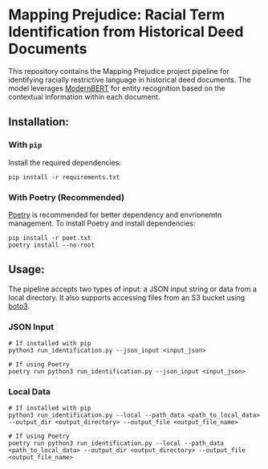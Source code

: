 # Mapping Prejudice: Racial Term Identification from Historical Deed Documents
This repository contains the Mapping Prejudice project pipeline for identifying racially restrictive language in historical deed documents. The model leverages [ModernBERT](https://huggingface.co/answerdotai/ModernBERT-base) for entity recognition based on the contextual information within each document.

## Installation:
### With `pip`
Install the required dependencies:
```
pip install -r requirements.txt
```

### With Poetry (Recommended)
[Poetry](https://python-poetry.org/) is recommended for better dependency and envrionemtn management. To install Poetry and install dependencies:
```
pip install -r poet.txt
poetry install --no-root
```

## Usage:
The pipeline accepts two types of input: a JSON input string or data from a local directory. It also supports accessing files from an S3 bucket using [boto3](https://boto3.amazonaws.com/v1/documentation/api/latest/index.html#).

### JSON Input
```
# If installed with pip
python3 run_identification.py --json_input <input_json>

# If using Poetry
poetry run python3 run_identification.py --json_input <input_json>
```

### Local Data
```
# If installed with pip
python3 run_identification.py --local --path_data <path_to_local_data> --output_dir <output_directory> --output_file <output_file_name>

# If using Poetry
poetry run python3 run_identification.py --local --path_data <path_to_local_data> --output_dir <output_directory> --output_file <output_file_name>
```
